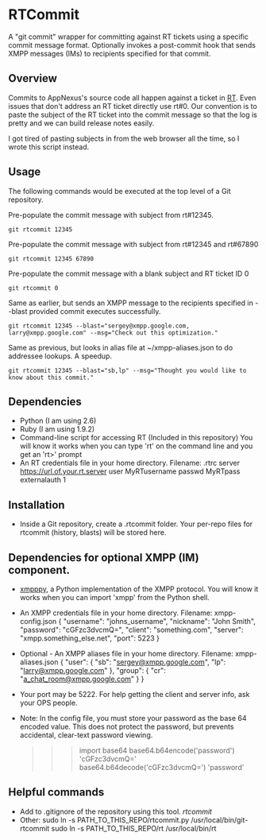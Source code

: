 # RTCommit

A "git commit" wrapper for committing against RT tickets using a specific commit message format.
Optionally invokes a post-commit hook that sends XMPP messages (IMs) to recipients specified for that commit.

## Overview

Commits to AppNexus's source code all happen against a ticket in [RT](http://bestpractical.com/rt/).
Even issues that don't address an RT ticket directly use rt#0.  Our convention
is to paste the subject of the RT ticket into the commit message
so that the log is pretty and we can build release notes easily.

I got tired of pasting subjects in from the web browser all the time, so I wrote this script instead.

## Usage

The following commands would be executed at the top level of a Git repository.

Pre-populate the commit message with subject from rt#12345.

	git rtcommit 12345

Pre-populate the commit message with subject from rt#12345 and rt#67890

	git rtcommit 12345 67890

Pre-populate the commit message with a blank subject and RT ticket ID 0

	git rtcommit 0

Same as earlier, but sends an XMPP message to the recipients specified in --blast provided commit executes successfully.

	git rtcommit 12345 --blast="sergey@xmpp.google.com, larry@xmpp.google.com" --msg="Check out this optimization."

Same as previous, but looks in alias file at ~/xmpp-aliases.json to do addressee lookups.  A speedup.

	git rtcommit 12345 --blast="sb,lp" --msg="Thought you would like to know about this commit."

## Dependencies

*  Python (I am using 2.6)
*  Ruby (I am using 1.9.2)
*  Command-line script for accessing RT (Included in this repository)
		You will know it works when you can type 'rt' on
		the command line and you get an 'rt>' prompt
*  An RT credentials file in your home directory.  Filename: .rtrc
		server https://url.of.your.rt.server
		user MyRTusername
		passwd MyRTpass
		externalauth 1

## Installation

* Inside a Git repository, create a .rtcommit folder.  Your per-repo files for rtcommit (history, blasts) will be stored here.

## Dependencies for optional XMPP (IM) component.

* [xmpppy](http://xmpppy.sourceforge.net/), a Python implementation of the XMPP protocol.  You will know it works when you can import 'xmpp' from the Python shell.
* An XMPP credentials file in your home directory.  Filename: xmpp-config.json
	{
	"username": "johns_username",
	"nickname": "John Smith",
	"password": "cGFzc3dvcmQ=",
	"client": "something.com",
	"server": "xmpp.something_else.net",
	"port": 5223
	}

* Optional - An XMPP aliases file in your home directory.  Filename: xmpp-aliases.json
	{
		"user": {
			"sb": "sergey@xmpp.google.com",
			"lp": "larry@xmpp.google.com"
		},
		"group": {
			"cr": "a_chat_room@xmpp.google.com"
		}
	}

* Your port may be 5222.  For help getting the client and server info, ask your OPS people.
* Note: In the config file, you must store your password as the base 64 encoded value.  This does not protect the password, but prevents accidental, clear-text password viewing.

	>>> import base64
	>>> base64.b64encode('password')
	'cGFzc3dvcmQ='
	>>> base64.b64decode('cGFzc3dvcmQ=')
	'password'

## Helpful commands

* Add to .gitignore of the repository using this tool.
	*rtcommit*
* Other:
	sudo ln -s PATH_TO_THIS_REPO/rtcommit.py /usr/local/bin/git-rtcommit
	sudo ln -s PATH_TO_THIS_REPO/rt /usr/local/bin/rt

